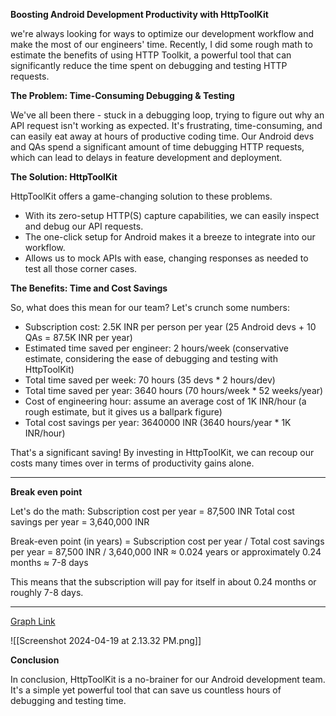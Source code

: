 

**Boosting Android Development Productivity with HttpToolKit**

we're always looking for ways to optimize our development workflow and make the most of our engineers' time. Recently, I did some rough math to estimate the benefits of using HTTP Toolkit, a powerful tool that can significantly reduce the time spent on debugging and testing HTTP requests.

**The Problem: Time-Consuming Debugging & Testing**

We've all been there - stuck in a debugging loop, trying to figure out why an API request isn't working as expected. It's frustrating, time-consuming, and can easily eat away at hours of productive coding time. Our Android devs and QAs spend a significant amount of time debugging HTTP requests, which can lead to delays in feature development and deployment.

**The Solution: HttpToolKit**

HttpToolKit offers a game-changing solution to these problems. 
- With its zero-setup HTTP(S) capture capabilities, we can easily inspect and debug our API requests. 
- The one-click setup for Android makes it a breeze to integrate into our workflow. 
 - Allows us to mock APIs with ease, changing responses as needed to test all those corner cases.

**The Benefits: Time and Cost Savings**

So, what does this mean for our team? Let's crunch some numbers:

* Subscription cost: 2.5K INR per person per year (25 Android devs + 10 QAs = 87.5K INR per year)
* Estimated time saved per engineer: 2 hours/week (conservative estimate, considering the ease of debugging and testing with HttpToolKit)
* Total time saved per week: 70 hours (35 devs \* 2 hours/dev)
* Total time saved per year: 3640 hours (70 hours/week \* 52 weeks/year)
* Cost of engineering hour: assume an average cost of 1K INR/hour (a rough estimate, but it gives us a ballpark figure)
* Total cost savings per year: 3640000 INR (3640 hours/year \* 1K INR/hour)

That's a significant saving! By investing in HttpToolKit, we can recoup our costs many times over in terms of productivity gains alone.

---

**Break even point**

Let's do the math: 
Subscription cost per year = 87,500 INR 
Total cost savings per year = 3,640,000 INR 

 Break-even point (in years) 
 = Subscription cost per year / Total cost savings per year 
 = 87,500 INR / 3,640,000 INR 
 ≈ 0.024 years or approximately 0.24 months 
 ≈ 7-8 days
 
 This means that the subscription will pay for itself in about 0.24 months or roughly 7-8 days.

----
 [Graph Link](https://docs.google.com/spreadsheets/d/1K_h2R2KMpqG6RLiZqb69uSfithyIBxH8fM7PTxQvXt0/edit?usp=sharing)

![[Screenshot 2024-04-19 at 2.13.32 PM.png]]

**Conclusion**

In conclusion, HttpToolKit is a no-brainer for our Android development team. It's a simple yet powerful tool that can save us countless hours of debugging and testing time. 